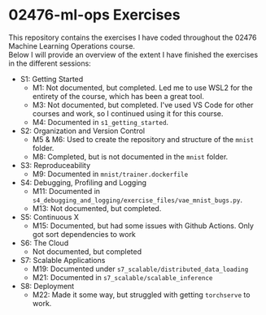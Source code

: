 # 02476-ml-ops Exercises
This repository contains the exercises I have coded throughout the 02476 Machine Learning Operations course.  
Below I will provide an overview of the extent I have finished the exercises in the different sessions:
- S1: Getting Started
  - M1: Not documented, but completed. Led me to use WSL2 for the entirety of the course, which has been a great tool.
  - M3: Not documented, but completed. I've used VS Code for other courses and work, so I continued using it for this course.
  - M4: Documented in `s1_getting_started`.
- S2: Organization and Version Control
  - M5 & M6: Used to create the repository and structure of the `mnist` folder.
  - M8: Completed, but is not documented in the `mnist` folder.
- S3: Reproduceability
  - M9: Documented in `mnist/trainer.dockerfile`
- S4: Debugging, Profiling and Logging
  - M11: Documented in `s4_debugging_and_logging/exercise_files/vae_mnist_bugs.py`.
  - M13: Not documented, but completed.
- S5: Continuous X
  - M15: Documented, but had some issues with Github Actions. Only got sort dependencies to work
- S6: The Cloud
  - Not documented, but completed
- S7: Scalable Applications
  - M19: Documented under `s7_scalable/distributed_data_loading`
  - M21: Documented in `s7_scalable/scalable_inference`
- S8: Deployment
  - M22: Made it some way, but struggled with getting `torchserve` to work.
